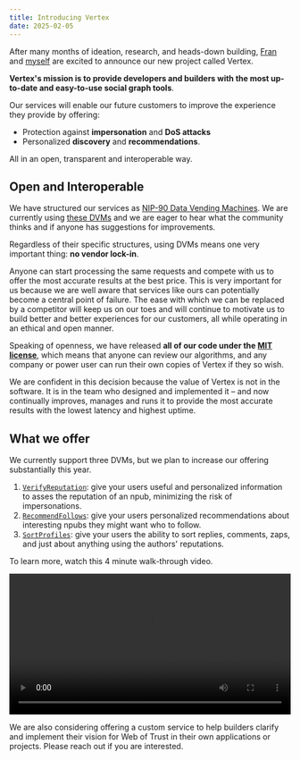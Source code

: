 ```yaml
---
title: Introducing Vertex
date: 2025-02-05
---
```


After many months of ideation, research, and heads-down building, [Fran](https://njump.me/npub1wf4pufsucer5va8g9p0rj5dnhvfeh6d8w0g6eayaep5dhps6rsgs43dgh9) and [myself](https://njump.me/npub176p7sup477k5738qhxx0hk2n0cty2k5je5uvalzvkvwmw4tltmeqw7vgup) are excited to announce our new project called Vertex.

**Vertex's mission is to provide developers and builders with the most up-to-date and easy-to-use social graph tools**.

Our services will enable our future customers to improve the experience they provide by offering:
- Protection against **impersonation** and **DoS attacks**
- Personalized **discovery** and **recommendations**.

All in an open, transparent and interoperable way.

## Open and Interoperable

We have structured our services as [NIP-90 Data Vending Machines](https://github.com/nostr-protocol/nips/blob/master/90.md). We are currently using [these DVMs](/docs/nips) and we are eager to hear what the community thinks and if anyone has suggestions for improvements.

Regardless of their specific structures, using DVMs means one very important thing: **no vendor lock-in**.

Anyone can start processing the same requests and compete with us to offer the most accurate results at the best price. This is very important for us because we are well aware that services like ours can potentially become a central point of failure. The ease with which we can be replaced by a competitor will keep us on our toes and will continue to motivate us to build better and better experiences for our customers, all while operating in an ethical and open manner.

Speaking of openness, we have released **all of our code under the [MIT license](https://spdx.org/licenses/MIT.html)**, which means that anyone can review our algorithms, and any company or power user can run their own copies of Vertex if they so wish.

We are confident in this decision because the value of Vertex is not in the software. It is in the team who designed and implemented it – and now continually improves, manages and runs it to provide the most accurate results with the lowest latency and highest uptime.

## What we offer

We currently support three DVMs, but we plan to increase our offering substantially this year.

1. [`VerifyReputation`](/docs/nips/verify-reputation-dvm/): give your users useful and personalized information to asses the reputation of an npub, minimizing the risk of impersonations.
2. [`RecommendFollows`](/docs/nips/recommend-follows-dvm/): give your users personalized recommendations about interesting npubs they might want who to follow.
3. [`SortProfiles`](/docs/nips/sort-profiles-dvm/): give your users the ability to sort replies, comments, zaps, and just about anything using the authors' reputations.

To learn more, watch this 4 minute walk-through video.

<video width="100%" controls>
    <source src="https://cdn.satellite.earth/6efabff7da55ce848074351b2d640ca3bde4515060d9aba002461a4a4ddad8d8.mp4" type="video/mp4">
    <source src="https://cdn.satellite.earth/792705217ecb755435b708cc23615259f8d7923974e14ed9a586d3fa2c16c804.webm" type="video/webm">
    Your browser does not support the video tag.
</video>

We are also considering offering a custom service to help builders clarify and implement their vision for Web of Trust in their own applications or projects. Please reach out if you are interested.